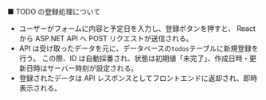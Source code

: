■ TODO の登録処理について

- ユーザーがフォームに内容と予定日を入力し、登録ボタンを押すと、
  React から ASP.NET API へ POST リクエストが送信される。
- API は受け取ったデータを元に、データベースの`todos`テーブルに新規登録を行う。
  この際、ID は自動採番され、状態は初期値「未完了」、作成日時・更新日時はサーバー時刻が設定される。
- 登録されたデータは API レスポンスとしてフロントエンドに返却され、即時表示される。
